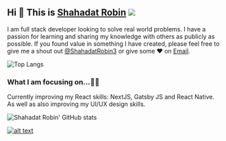 ## Hi 👋 This is [Shahadat Robin](https://robin-s-portfolio.web.app/)  ![](https://komarev.com/ghpvc/?username=Sh-robin025&color=blue)

I am full stack developer looking to solve real world problems. I have a passion for learning and sharing my knowledge with others as publicly as possible. If you found value in something I have created, please feel free to give me a shout out [@ShahadatRobin3](https://twitter.com/ShahadatRobin3) or give some ♥ on [Email](sh.robin025@gmail.com).

![Top Langs](https://github-readme-stats.vercel.app/api/top-langs/?username=Sh-robin025&theme=synthwave "Shahadat Robin's Top Languages Card")

### What I am focusing on...👨‍💻
Currently improving my React skills: NextJS, Gatsby JS and React Native. As well as also improving my UI/UX design skills.

![Shahadat Robin' GitHub stats](https://github-readme-stats.vercel.app/api?username=Sh-robin025&theme=synthwave&show_icons=true&count_private=true "Shahadat Robin's GutHub Stats")

<a href="https://www.linkedin.com/in/sh-robin025/"> ![alt text](https://img.shields.io/badge/-LinkedIn-0e76a8?style=plastic&logo=linkedIn)</a>
<a class="icon-twitter social-button color" href="https://www.linkedin.com/in/sh-robin025/"></a>

<!-- Here are some ideas to get you started:  Feel free to reach out in case you want to just get in touch also.

- 🔭 I’m currently learning at -- Programing-hero
- 🌱 I’m currently learning -- MERN stack
- 💬 Ask me about -- anything
- 📫 How to reach me ? -- social media
- 😄 Pronouns -- he/him
- ⚡ Fun fact -- i am half finish ! -->


